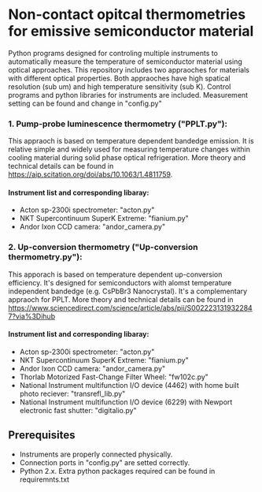 # **Non-contact opitcal thermometries for emissive semiconductor material**

Python programs designed for controling multiple instruments to automatically measure the temperature of semiconductor material using optical approaches. This repository includes two appraoches for materials with different optical properties. Both appraoches have high spatical resolution (sub um) and high temperature sensitivity (sub K). Control programs and python libraries for instruments are included. Measurement setting can be found and change in "config.py"

### 1. Pump-probe luminescence thermometry ("PPLT.py"):

This appraoch is based on temperature dependent bandedge emission. It is relative simple and widely used for measuring temperature changes within cooling material during solid phase optical refrigeration. More theory and technical details can be found in https://aip.scitation.org/doi/abs/10.1063/1.4811759. 

#### Instrument list and corresponding libaray:

* Acton sp-2300i spectrometer: "acton.py"
* NKT Supercontinuum SuperK Extreme: "fianium.py"
* Andor Ixon CCD camera: "andor_camera.py"

### 2. Up-conversion thermometry ("Up-conversion thermometry.py"):

This apporach is based on temperature dependent up-conversion efficiency. It's designed for semiconductors with alomst temperature independent bandedge (e.g. CsPbBr3 Nanocrystal). It's a complementary appraoch for PPLT. More theory and technical details can be found in https://www.sciencedirect.com/science/article/abs/pii/S0022231319322847?via%3Dihub

#### Instrument list and corresponding libaray:

* Acton sp-2300i spectrometer: "acton.py"
* NKT Supercontinuum SuperK Extreme: "fianium.py"
* Andor Ixon CCD camera: "andor_camera.py"
* Thorlab Motorized Fast-Change Filter Wheel: "fw102c.py"
* National Instrument multifunction I/O device (4462) with home built photo reciever: "transrefl_lib.py"
* National Instrument multifunction I/O device (6229) with Newport electronic fast shutter: "digitalio.py"

## **Prerequisites**

* Instruments are properly connected physically.
* Connection ports in "config.py" are setted correctly.
* Python 2.x. Extra python packages required can be found in requiremnts.txt     

## 
